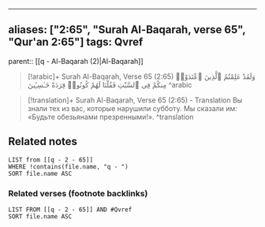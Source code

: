 
---
aliases: ["2:65", "Surah Al-Baqarah, verse 65", "Qur'an 2:65"]
tags: Qvref
---

parent:: [[q - Al-Baqarah (2)|Al-Baqarah]]

> [!arabic]+ Surah Al-Baqarah, Verse 65 (2:65)
> <span class="quran-arabic">وَلَقَدْ عَلِمْتُمُ ٱلَّذِينَ ٱعْتَدَوْا۟ مِنكُمْ فِى ٱلسَّبْتِ فَقُلْنَا لَهُمْ كُونُوا۟ قِرَدَةً خَـٰسِـِٔينَ</span>
^arabic

> [!translation]+ Surah Al-Baqarah, Verse 65 (2:65) - Translation
> Вы знали тех из вас, которые нарушили субботу. Мы сказали им: «Будьте обезьянами презренными!».
^translation



## Related notes
```dataview
LIST from [[q - 2 - 65]]
WHERE !contains(file.name, "q - ")
SORT file.name ASC
```

### Related verses (footnote backlinks)
```dataview
LIST FROM [[q - 2 - 65]] AND #Qvref
SORT file.name ASC
```

